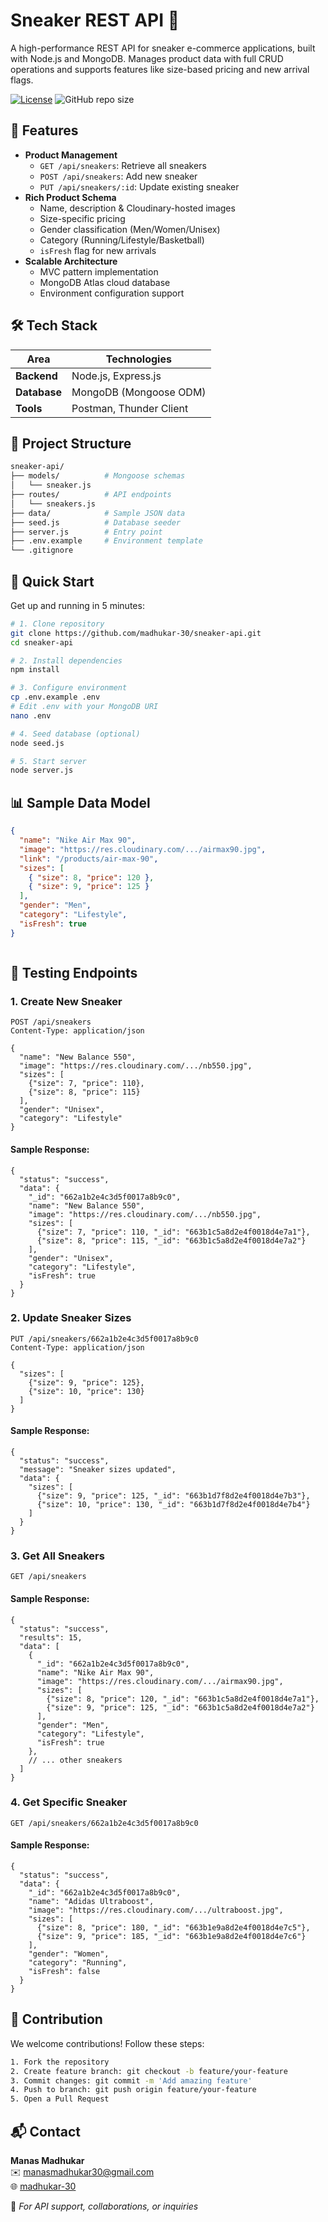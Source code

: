 # Sneaker REST API 👟

A high-performance REST API for sneaker e-commerce applications, built with Node.js and MongoDB. Manages product data with full CRUD operations and supports features like size-based pricing and new arrival flags.

[![License](https://img.shields.io/badge/License-MIT-blue.svg)](https://opensource.org/licenses/MIT)
![GitHub repo size](https://img.shields.io/github/repo-size/madhukar-30/sneaker-api)

## 🌟 Features
- **Product Management**
  - `GET /api/sneakers`: Retrieve all sneakers
  - `POST /api/sneakers`: Add new sneaker
  - `PUT /api/sneakers/:id`: Update existing sneaker
- **Rich Product Schema**
  - Name, description & Cloudinary-hosted images
  - Size-specific pricing
  - Gender classification (Men/Women/Unisex)
  - Category (Running/Lifestyle/Basketball)
  - `isFresh` flag for new arrivals
- **Scalable Architecture**
  - MVC pattern implementation
  - MongoDB Atlas cloud database
  - Environment configuration support

## 🛠 Tech Stack
| Area        | Technologies              |
|-------------|---------------------------|
| **Backend** | Node.js, Express.js       |
| **Database**| MongoDB (Mongoose ODM)    |
| **Tools**   | Postman, Thunder Client   |

## 📁 Project Structure
```bash
sneaker-api/
├── models/          # Mongoose schemas
│   └── sneaker.js
├── routes/          # API endpoints
│   └── sneakers.js
├── data/            # Sample JSON data
├── seed.js          # Database seeder
├── server.js        # Entry point
├── .env.example     # Environment template
└── .gitignore
```
## 🚀 Quick Start

Get up and running in 5 minutes:

```bash
# 1. Clone repository
git clone https://github.com/madhukar-30/sneaker-api.git
cd sneaker-api

# 2. Install dependencies
npm install

# 3. Configure environment
cp .env.example .env
# Edit .env with your MongoDB URI
nano .env

# 4. Seed database (optional)
node seed.js

# 5. Start server
node server.js
```

## 📊 Sample Data Model
```json
{
  "name": "Nike Air Max 90",
  "image": "https://res.cloudinary.com/.../airmax90.jpg",
  "link": "/products/air-max-90",
  "sizes": [
    { "size": 8, "price": 120 },
    { "size": 9, "price": 125 }
  ],
  "gender": "Men",
  "category": "Lifestyle",
  "isFresh": true
}



```

## 🧪 Testing Endpoints

### 1. Create New Sneaker
```http
POST /api/sneakers
Content-Type: application/json

{
  "name": "New Balance 550",
  "image": "https://res.cloudinary.com/.../nb550.jpg",
  "sizes": [
    {"size": 7, "price": 110},
    {"size": 8, "price": 115}
  ],
  "gender": "Unisex",
  "category": "Lifestyle"
}
```
####  Sample Response:
```
{
  "status": "success",
  "data": {
    "_id": "662a1b2e4c3d5f0017a8b9c0",
    "name": "New Balance 550",
    "image": "https://res.cloudinary.com/.../nb550.jpg",
    "sizes": [
      {"size": 7, "price": 110, "_id": "663b1c5a8d2e4f0018d4e7a1"},
      {"size": 8, "price": 115, "_id": "663b1c5a8d2e4f0018d4e7a2"}
    ],
    "gender": "Unisex",
    "category": "Lifestyle",
    "isFresh": true
  }
}
```
### 2. Update Sneaker Sizes
```
PUT /api/sneakers/662a1b2e4c3d5f0017a8b9c0
Content-Type: application/json

{
  "sizes": [
    {"size": 9, "price": 125},
    {"size": 10, "price": 130}
  ]
}
```
#### Sample Response:
```
{
  "status": "success",
  "message": "Sneaker sizes updated",
  "data": {
    "sizes": [
      {"size": 9, "price": 125, "_id": "663b1d7f8d2e4f0018d4e7b3"},
      {"size": 10, "price": 130, "_id": "663b1d7f8d2e4f0018d4e7b4"}
    ]
  }
}
```
### 3. Get All Sneakers
```
GET /api/sneakers
```
#### Sample Response:
```
{
  "status": "success",
  "results": 15,
  "data": [
    {
      "_id": "662a1b2e4c3d5f0017a8b9c0",
      "name": "Nike Air Max 90",
      "image": "https://res.cloudinary.com/.../airmax90.jpg",
      "sizes": [
        {"size": 8, "price": 120, "_id": "663b1c5a8d2e4f0018d4e7a1"},
        {"size": 9, "price": 125, "_id": "663b1c5a8d2e4f0018d4e7a2"}
      ],
      "gender": "Men",
      "category": "Lifestyle",
      "isFresh": true
    },
    // ... other sneakers
  ]
}
```
### 4. Get Specific Sneaker
```
GET /api/sneakers/662a1b2e4c3d5f0017a8b9c0
```
#### Sample Response:
```
{
  "status": "success",
  "data": {
    "_id": "662a1b2e4c3d5f0017a8b9c0",
    "name": "Adidas Ultraboost",
    "image": "https://res.cloudinary.com/.../ultraboost.jpg",
    "sizes": [
      {"size": 8, "price": 180, "_id": "663b1e9a8d2e4f0018d4e7c5"},
      {"size": 9, "price": 185, "_id": "663b1e9a8d2e4f0018d4e7c6"}
    ],
    "gender": "Women",
    "category": "Running",
    "isFresh": false
  }
}
```

## 🤝 Contribution
We welcome contributions! Follow these steps:
```bash
1. Fork the repository
2. Create feature branch: git checkout -b feature/your-feature
3. Commit changes: git commit -m 'Add amazing feature'
4. Push to branch: git push origin feature/your-feature
5. Open a Pull Request
```
## 📬 Contact

**Manas Madhukar**  
✉️ [manasmadhukar30@gmail.com](mailto:manasmadhukar30@gmail.com)  
🌐 [madhukar-30](https://github.com/madhukar-30)

💬 *For API support, collaborations, or inquiries*

